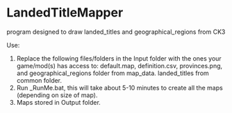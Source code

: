 # LandedTitleMapper
program designed to draw landed_titles and geographical_regions from CK3

Use:
1. Replace the following files/folders in the Input folder with the ones your game/mod(s) has access to: 
  default.map, definition.csv, provinces.png, and geographical_regions folder from map_data.
  landed_titles from common folder.
2. Run _RunMe.bat, this will take about 5-10 minutes to create all the maps (depending on size of map).
3. Maps stored in Output folder.
